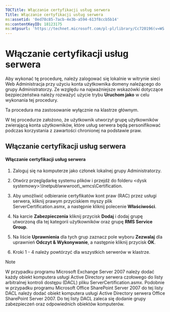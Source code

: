 ```yaml
---
TOCTitle: Włączanie certyfikacji usług serwera
Title: Włączanie certyfikacji usług serwera
ms:assetid: '0ed78c85-7acb-4e3b-a594-613f8ccb5b14'
ms:contentKeyID: 18123175
ms:mtpsurl: 'https://technet.microsoft.com/pl-pl/library/Cc720196(v=WS.10)'
---
```


Włączanie certyfikacji usług serwera
====================================

Aby wykonać tę procedurę, należy zalogować się lokalnie w witrynie sieci Web Administracja przy użyciu konta użytkownika domeny należącego do grupy Administratorzy. Ze względu na najważniejsze wskazówki dotyczące bezpieczeństwa należy rozważyć użycie trybu **Uruchom jako** w celu wykonania tej procedury.

Ta procedura ma zastosowanie wyłącznie na klastrze głównym.

W tej procedurze założono, że użytkownik utworzył grupę użytkowników zwierającą konta użytkowników, które usług serwera będą personifikować podczas korzystania z zawartości chronionej na podstawie praw.

Włączanie certyfikacji usług serwera
------------------------------------

#### Włączanie certyfikacji usług serwera

1.  Zaloguj się na komputerze jako członek lokalnej grupy Administratorzy.

2.  Otwórz przeglądarkę systemu plików i przejdź do folderu &lt;dysk systemowy&gt;:\\Inetpub\\wwwroot\\\_wmcs\\Certification.

3.  Aby umożliwić odbieranie certyfikatów kont praw (RAC) przez usługi serwera, kliknij prawym przyciskiem myszy plik ServerCertification.asmx, a następnie kliknij polecenie **Właściwości**.

4.  Na karcie **Zabezpieczenia** kliknij przycisk **Dodaj** i dodaj grupę utworzoną dla tej kategorii użytkowników oraz grupę **RMS Service Group**.

5.  Na liście **Uprawnienia** dla tych grup zaznacz pole wyboru **Zezwalaj** dla uprawnień **Odczyt & Wykonywanie**, a następnie kliknij przycisk **OK**.

6.  Kroki 1 - 4 należy powtórzyć dla wszystkich serwerów w klastrze.

> [!note]  
> W przypadku programu Microsoft Exchange Server 2007 należy dodać każdy obiekt komputera usługi Active Directory serwera czołowego do listy arbitralnej kontroli dostępu (DACL) pliku ServerCertification.asmx. Podobnie w przypadku programu Microsoft Office SharePoint Server 2007 do tej listy DACL należy dodać obiekt komputera usługi Active Directory serwera Office SharePoint Server 2007. Do tej listy DACL zaleca się dodanie grupy zabezpieczeń oraz odpowiednich obiektów komputerów. 
